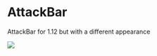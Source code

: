 # AttackBar
AttackBar for 1.12 but with a different appearance

![](https://i.imgur.com/cmx9ahF.png)
